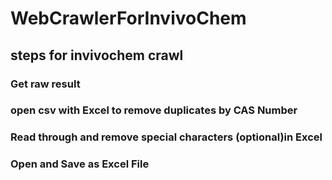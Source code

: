 # WebCrawlerForInvivoChem

## steps for invivochem crawl

### Get raw result

### open csv with Excel to remove duplicates by CAS Number

### Read through and remove special characters (optional)in Excel

### Open and Save as Excel File

